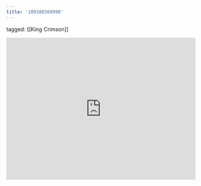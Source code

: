 ```yaml
---
title: '189288569990'
---
```

tagged: [[King Crimson]]
<iframe allow="accelerometer; autoplay; clipboard-write; encrypted-media; gyroscope; picture-in-picture" allowfullscreen="" frameborder="0" height="375" id="youtube_iframe" src="https://www.youtube.com/embed/DuQ4WSF6MkQ?feature=oembed&amp;enablejsapi=1&amp;origin=https://safe.txmblr.com&amp;wmode=opaque" width="500"></iframe>